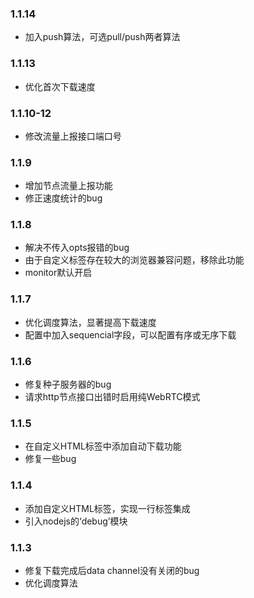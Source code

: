 ### 1.1.14
- 加入push算法，可选pull/push两者算法 

### 1.1.13
- 优化首次下载速度

### 1.1.10-12
- 修改流量上报接口端口号

### 1.1.9
- 增加节点流量上报功能
- 修正速度统计的bug

### 1.1.8
- 解决不传入opts报错的bug
- 由于自定义标签存在较大的浏览器兼容问题，移除此功能
- monitor默认开启

### 1.1.7
- 优化调度算法，显著提高下载速度
- 配置中加入sequencial字段，可以配置有序或无序下载

### 1.1.6
- 修复种子服务器的bug
- 请求http节点接口出错时启用纯WebRTC模式

### 1.1.5
- 在自定义HTML标签中添加自动下载功能
- 修复一些bug

### 1.1.4
- 添加自定义HTML标签，实现一行标签集成
- 引入nodejs的‘debug’模块

### 1.1.3
- 修复下载完成后data channel没有关闭的bug
- 优化调度算法